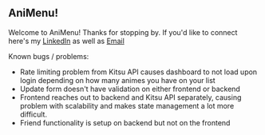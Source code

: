 ## AniMenu!

Welcome to AniMenu! Thanks for stopping by. If you'd like to connect here's my [LinkedIn](https://www.linkedin.com/in/michaelquintdev/) as well as [Email](mailto:michaelquintdev@gmail.com)

Known bugs / problems:
 - Rate limiting problem from Kitsu API causes dashboard to not load upon login depending on how many animes you have on your list
 - Update form doesn't have validation on either frontend or backend
 - Frontend reaches out to backend and Kitsu API separately, causing problem with scalability and makes state management a lot more difficult. 
 - Friend functionality is setup on backend but not on the frontend
